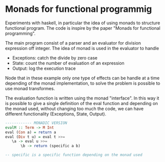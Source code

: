 # Monads for functional programmig

Experiments with haskell, in particular the idea of using monads to structure functional program.
The code is inspire by the paper "Monads for functional programming".


The main program consist of a parser and an evaluator for division expression off integer.
The idea of monad is used in the evaluator to handle
 - Exceptions: catch the divide by zero case
 - State: count the number of evaluation of an expression
 - Output: log the execution trace

Node that in these example only one type of effects can be handle at a time depending of the monad implementation, to solve the problem is possible to use monad transformes.

The evaluation function is written using the monad "interface". In this way it is possible to give a single definition of the eval function and depending on the monad used, without changing too much the code, we can have different functionality (Exceptions, State, Output).

``` haskell
------------ MONADIC VERSION
evalM :: Term -> M Int
eval (Con a) = return a
eval (Div t u) = eval t >>= 
   \a -> eval u >>= 
       \b -> return (specific a b)

-- specific is a specific function depending on the monad used
```
